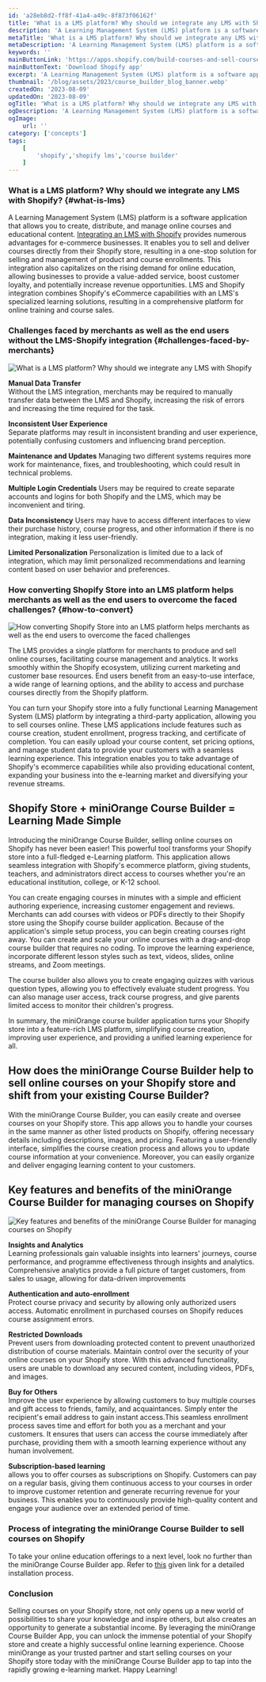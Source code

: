 ```yaml
---
id: 'a28eb8d2-ff8f-41a4-a49c-8f873f06162f'
title: 'What is a LMS platform? Why should we integrate any LMS with Shopify'
description: 'A Learning Management System (LMS) platform is a software application that allows you to create, distribute, and manage online courses and educational content.'
metaTitle: 'What is a LMS platform? Why should we integrate any LMS with Shopify'
metaDescription: 'A Learning Management System (LMS) platform is a software application that allows you to create, distribute, and manage online courses and educational content.'
keywords: ''
mainButtonLink: 'https://apps.shopify.com/build-courses-and-sell-courses-on-store'
mainButtonText: 'Download Shopify app'
excerpt: 'A Learning Management System (LMS) platform is a software application that allows you to create, distribute, and manage online courses and educational content.'
thumbnail: '/blog/assets/2023/course_builder_blog_banner.webp'
createdOn: '2023-08-09'
updatedOn: '2023-08-09'
ogTitle: 'What is a LMS platform? Why should we integrate any LMS with Shopify'
ogDescription: 'A Learning Management System (LMS) platform is a software application that allows you to create, distribute, and manage online courses and educational content.'
ogImage:
    url: ''
category: ['concepts']
tags:
    [
		'shopify','shopify lms','course builder'
    ]
---
```


### What is a LMS platform? Why should we integrate any LMS with Shopify? {#what-is-lms}

A Learning Management System (LMS) platform is a software application that allows you to create, distribute, and manage online courses and educational content. [Integrating an LMS with Shopify](https://plugins.miniorange.com/convert-shopify-to-e-learning-course-management-system) provides numerous advantages for e-commerce businesses. It enables you to sell and deliver courses directly from their Shopify store, resulting in a one-stop solution for selling and management of product and course enrollments. This integration also capitalizes on the rising demand for online education, allowing businesses to provide a value-added service, boost customer loyalty, and potentially increase revenue opportunities. LMS and Shopify integration combines Shopify's eCommerce capabilities with an LMS's specialized learning solutions, resulting in a comprehensive platform for online training and course sales.

### Challenges faced by merchants as well as the end users without the LMS-Shopify integration {#challenges-faced-by-merchants}

![What is a LMS platform? Why should we integrate any LMS with Shopify](/blog/assets/2023/question_mark_art.webp)

**Manual Data Transfer**  
Without the LMS integration, merchants may be required to manually transfer data between the LMS and Shopify, increasing the risk of errors and increasing the time required for the task.

**Inconsistent User Experience**  
Separate platforms may result in inconsistent branding and user experience, potentially confusing customers and influencing brand perception.

**Maintenance and Updates**
Managing two different systems requires more work for maintenance, fixes, and troubleshooting, which could result in technical problems.

**Multiple Login Credentials**
Users may be required to create separate accounts and logins for both Shopify and the LMS, which may be inconvenient and tiring.

**Data Inconsistency**
Users may have to access different interfaces to view their purchase history, course progress, and other information if there is no integration, making it less user-friendly.

**Limited Personalization**
Personalization is limited due to a lack of integration, which may limit personalized recommendations and learning content based on user behavior and preferences.

### How converting Shopify Store into an LMS platform helps merchants as well as the end users to overcome the faced challenges? {#how-to-convert}

![How converting Shopify Store into an LMS platform helps merchants as well as the end users to overcome the faced challenges](/blog/assets/2023/challenges_overcome_art.webp)

The LMS provides a single platform for merchants to produce and sell online courses, facilitating course management and analytics. It works smoothly within the Shopify ecosystem, utilizing current marketing and customer base resources. End users benefit from an easy-to-use interface, a wide range of learning options, and the ability to access and purchase courses directly from the Shopify platform.

You can turn your Shopify store into a fully functional Learning Management System (LMS) platform by integrating a third-party application, allowing you to sell courses online. These LMS applications include features such as course creation, student enrollment, progress tracking, and certificate of completion. You can easily upload your course content, set pricing options, and manage student data to provide your customers with a seamless learning experience. This integration enables you to take advantage of Shopify's ecommerce capabilities while also providing educational content, expanding your business into the e-learning market and diversifying your revenue streams.

## Shopify Store + miniOrange Course Builder = Learning Made Simple

Introducing the miniOrange Course Builder, selling online courses on Shopify has never been easier! This powerful tool transforms your Shopify store into a full-fledged e-Learning platform. This application allows seamless integration with Shopify's ecommerce platform, giving students, teachers, and administrators direct access to courses whether you're an educational institution, college, or K-12 school.

You can create engaging courses in minutes with a simple and efficient authoring experience, increasing customer engagement and reviews. Merchants can add courses with videos or PDFs directly to their Shopify store using the Shopify course builder application. Because of the application's simple setup process, you can begin creating courses right away. You can create and scale your online courses with a drag-and-drop course builder that requires no coding. To improve the learning experience, incorporate different lesson styles such as text, videos, slides, online streams, and Zoom meetings.

The course builder also allows you to create engaging quizzes with various question types, allowing you to effectively evaluate student progress. You can also manage user access, track course progress, and give parents limited access to monitor their children's progress.

In summary, the miniOrange course builder application turns your Shopify store into a feature-rich LMS platform, simplifying course creation, improving user experience, and providing a unified learning experience for all.

## How does the miniOrange Course Builder help to sell online courses on your Shopify store and shift from your existing Course Builder?

With the miniOrange Course Builder, you can easily create and oversee courses on your Shopify store. This app allows you to handle your courses in the same manner as other listed products on Shopify, offering necessary details including descriptions, images, and pricing. Featuring a user-friendly interface, simplifies the course creation process and allows you to update course information at your convenience. Moreover, you can easily organize and deliver engaging learning content to your customers.

## Key features and benefits of the miniOrange Course Builder for managing courses on Shopify

![Key features and benefits of the miniOrange Course Builder for managing courses on Shopify](/blog/assets/2023/benefits_art.webp)

**Insights and Analytics**  
Learning professionals gain valuable insights into learners' journeys, course performance, and programme effectiveness through insights and analytics. Comprehensive analytics provide a full picture of target customers, from sales to usage, allowing for data-driven improvements

**Authentication and auto-enrollment**  
Protect course privacy and security by allowing only authorized users access. Automatic enrollment in purchased courses on Shopify reduces course assignment errors.

**Restricted Downloads**  
Prevent users from downloading protected content to prevent unauthorized distribution of course materials. Maintain control over the security of your online courses on your Shopify store. With this advanced functionality, users are unable to download any secured content, including videos, PDFs, and images.

**Buy for Others**  
Improve the user experience by allowing customers to buy multiple courses and gift access to friends, family, and acquaintances. Simply enter the recipient's email address to gain instant access.This seamless enrollment process saves time and effort for both you as a merchant and your customers. It ensures that users can access the course immediately after purchase, providing them with a smooth learning experience without any human involvement.

**Subscription-based learning**  
allows you to offer courses as subscriptions on Shopify. Customers can pay on a regular basis, giving them continuous access to your courses in order to improve customer retention and generate recurring revenue for your business. This enables you to continuously provide high-quality content and engage your audience over an extended period of time.

### Process of integrating the miniOrange Course Builder to sell courses on Shopify

To take your online education offerings to a next level, look no further than the miniOrange Course Builder app. Refer to [this](https://plugins.miniorange.com/sell-courses-on-shopify-with-shopify-lms-app) given link for a detailed installation process.

### Conclusion

Selling courses on your Shopify store, not only opens up a new world of possibilities to share your knowledge and inspire others, but also creates an opportunity to generate a substantial income. By leveraging the miniOrange Course Builder App, you can unlock the immense potential of your Shopify store and create a highly successful online learning experience. Choose miniOrange as your trusted partner and start selling courses on your Shopify store today with the miniOrange Course Builder app to tap into the rapidly growing e-learning market. Happy Learning!
